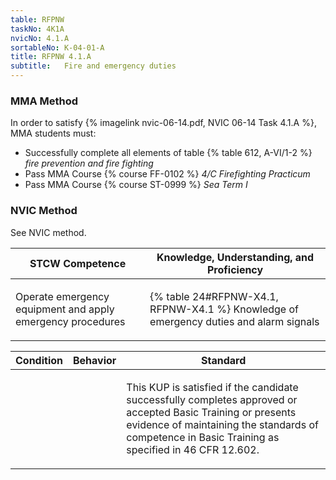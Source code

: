 ```yaml
---
table: RFPNW
taskNo: 4K1A
nvicNo: 4.1.A 
sortableNo: K-04-01-A
title: RFPNW 4.1.A 
subtitle:   Fire and emergency duties
---
```



### MMA Method

In order to satisfy  {% imagelink nvic-06-14.pdf, NVIC 06-14 Task 4.1.A %}, MMA students must:

* Successfully complete all elements of table {% table 612, A-VI/1-2 %} *fire prevention and fire fighting*
* Pass MMA Course {% course FF-0102 %}  *4/C Firefighting Practicum*
* Pass MMA Course {% course ST-0999 %}  *Sea Term I*


### NVIC Method

<a onclick="togglevisibility('nvic_methods')" >See NVIC method.</a>

<div id='nvic_methods' class='hide'>

<table>
<thead>
<tr>
<th class='forty'> STCW Competence </th>
<th class='sixty'> Knowledge, Understanding, and Proficiency </th>
</tr>
</thead>




<tbody>
<tr><td markdown='1'>

Operate emergency equipment and apply emergency procedures

</td><td markdown='1'>

{% table 24#RFPNW-X4.1, RFPNW-X4.1 %} Knowledge of emergency duties and alarm signals

</td></tr>


</tbody>
</table>


<table>
<thead>
<tr><th class='twenty'>  Condition </th><th class='twenty'> Behavior </th><th  class='sixty'>Standard </th></tr>
</thead>
<tbody >



<tr><td markdown='1'>


</td><td markdown='1'>


<br>

<div class="tooltip" markdown='1'>



</div>


</td><td markdown='1'>

This KUP is satisfied if the candidate successfully completes approved or accepted Basic Training or presents evidence of maintaining the standards of competence in Basic Training as specified in 46 CFR 12.602.

</td></tr>
</tbody>
</table>
</div>
